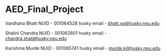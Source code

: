 # AED_Final_Project

Vardhana Bhatt NUID - 001064528 husky email - bhatt.va@husky.neu.edu

Shalini Chandra NUID - 001062801 husky email - chandra.shal@husky.neu.edu

Karishma Murde NUID - 001065741 husky email - murde.k@husky.neu.edu
